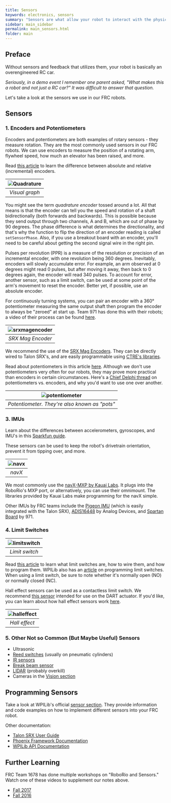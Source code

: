 ```yaml
---
title: Sensors
keywords: electronics, sensors
summary: "Sensors are what allow your robot to interact with the physical world."
sidebar: main_sidebar
permalink: main_sensors.html
folder: main
---
```


## Preface

Without sensors and feedback that utilizes them, your robot is basically an overengineered RC car.

_Seriously, in a demo event I remember one parent asked, "What makes this a robot and not just a RC car?" It was difficult to answer that question._

Let's take a look at the sensors we use in our FRC robots.

## Sensors

### 1. Encoders and Potentiometers

Encoders and potentiometers are both examples of rotary sensors - they measure rotation. They are the most commonly used sensors in our FRC robots. We can use encoders to measure the position of a rotating arm, flywheel speed, how much an elevator has been raised, and more.

Read [this article](http://frc-pdr.readthedocs.io/en/latest/motors/encoders.html) to learn the difference between absolute and relative (incremental) encoders.

|![Quadrature](../../images/main/quadrature.jpg)|
|:---:|
|*Visual graph*|

You might see the term _quadrature encoder_ tossed around a lot. All that means is that the encoder can tell you the speed and rotation of a shaft bidirectionally (both forwards and backwards). This is possible because they send output through two channels, A and B, which are out of phase by 90 degrees. The phase difference is what determines the directionality, and that's why the function to flip the direction of an encoder reading is called `setSensorPhase`. Also, if you use a breakout board with an encoder, you'll need to be careful about getting the second signal wire in the right pin.

Pulses per revolution (PPR) is a measure of the resolution or precision of an incremental encoder, with one revolution being 360 degrees. Inevitably, encoders will slowly accumulate error. For example, an arm observed at 0 degrees might read 0 pulses, but after moving it away, then back to 0 degrees again, the encoder will read 340 pulses. To account for error, another sensor, such as a limit switch, can be used at some point of the arm's movement to reset the encoder. Better yet, if possible, use an absolute encoder.

For continuously turning systems, you can pair an encoder with a 360° potentiometer measuring the same output shaft then program the encoder to always be "zeroed" at start up. Team 971 has done this with their robots; a video of their process can be found [here](https://www.youtube.com/watch?v=Xs4IweRIG5g).

|![srxmagencoder](../../images/main/srxmagencoder.jpg)|
|:---:|
|*SRX Mag Encoder*|

We recommend the use of the [SRX Mag Encoders](http://www.ctr-electronics.com/srx-magnetic-encoder.html). They can be directly wired to Talon SRX's, and are easily programmable using [CTRE's libraries](http://www.ctr-electronics.com/downloads/api/java/html/index.html).

Read about potentiometers in this article [here](http://www.resistorguide.com/potentiometer/). Although we don't use potentiometers very often for our robots, they may prove more practical than encoders in certain circumstances. Here's a [Chief Delphi thread](https://www.chiefdelphi.com/forums/showthread.php?t=100332) on potentiometers vs. encoders, and why you'd want to use one over another.

|![potentiometer](../../images/main/pot.jpg)|
|:---:|
|*Potentiometer. They're also known as "pots"*|

### 3. IMUs

Learn about the differences between accelerometers, gyroscopes, and IMU's in this [Sparkfun guide](https://www.sparkfun.com/pages/accel_gyro_guide).

These sensors can be used to keep the robot's drivetrain orientation, prevent it from tipping over, and more.

|![navx](/images/main/navx.jpg)|
|:---:|
|*navX*|

We most commonly use the [navX-MXP by Kauai Labs](https://www.kauailabs.com/store/index.php?route=product/product&product_id=56). It plugs into the  RoboRio's MXP port, or alternatively, you can use their omnimount. The libraries provided by Kauai Labs make programming for the navX simple.

Other IMUs by FRC teams include the [Pigeon IMU](http://www.ctr-electronics.com/gadgeteer-imu-module-pigeon.html) (which is easily integrated with the Talon SRX), [ADIS16448](http://www.analog.com/en/products/sensors-mems/inertial-measurement-units/adis16448.html#product-overview) by Analog Devices, and [Spartan Board](https://numato.com/product/mimas-spartan-6-fpga-development-board) by 971.

### 4. Limit Switches

|![limitswitch](/images/main/limitswitch.jpg)|
|:---:|
|*Limit switch*|

Read [this article](http://frc-pdr.readthedocs.io/en/latest/motors/limitswitch.html) to learn what limit switches are, how to wire them, and how to program them. WPILib also has an [article](http://wpilib.screenstepslive.com/s/currentCS/m/java/l/599744-using-limit-switches-to-control-behavior) on programming limit switches. When using a limit switch, be sure to note whether it's normally open (NO) or normally closed (NC).

Hall effect sensors can be used as a contactless limit switch. We recommend [this sensor](https://www.andymark.com/Electrical-p/am-3313.htm) intended for use on the DART actuator. If you'd like, you can learn about how hall effect sensors work [here](https://www.electronics-tutorials.ws/electromagnetism/hall-effect.html).

|![halleffect](/images/main/halleffect.gif)|
|:---:|
|*Hall effect*|

### 5. Other Not so Common (But Maybe Useful) Sensors

- Ultrasonic
- [Reed switches](http://www.clippard.com/cms/wiki/magnetic-reed-switches-position-location) (usually on pneumatic cylinders)
- [IR sensors](https://learn.adafruit.com/ir-sensor/overview)
- [Break beam sensor](https://learn.adafruit.com/ir-breakbeam-sensors?view=all)
- [LIDAR](https://www.sparkfun.com/news/2435) (probably overkill)
- Cameras in the [Vision section](/main-vision.html)

## Programming Sensors

Take a look at WPILib's official [sensor section](https://wpilib.screenstepslive.com/s/currentCS/m/java/c/88895). They provide information and code examples on how to implement different sensors into your FRC robot.

Other documentation:
- [Talon SRX User Guide](http://www.ctr-electronics.com/downloads/api/java/html/index.html)
- [Phoenix Framework Documentation](http://www.ctr-electronics.com/downloads/pdf/Talon%20SRX%20Software%20Reference%20Manual-1.pdf)
- [WPILib API Documentation](http://first.wpi.edu/FRC/roborio/release/docs/java/)

## Further Learning

FRC Team 1678 has done multiple workshops on "RoboRio and Sensors." Watch one of these videos to supplement our notes above.
- [Fall 2017](https://www.youtube.com/watch?v=tKSH2k5lTLs)
- [Fall 2016](https://www.youtube.com/watch?v=vhjChjfEvhM)